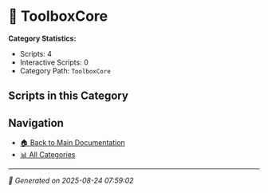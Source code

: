 # 📁 ToolboxCore

**Category Statistics:**
- Scripts: 4
- Interactive Scripts: 0
- Category Path: `ToolboxCore`

## Scripts in this Category


## Navigation

- [🏠 Back to Main Documentation](README.md)
- [📊 All Categories](README.md#-categories)

---

*📅 Generated on 2025-08-24 07:59:02*
